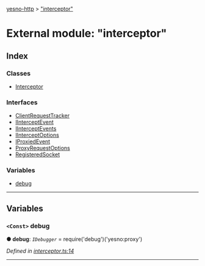 [yesno-http](../README.md) > ["interceptor"](../modules/_interceptor_.md)

# External module: "interceptor"

## Index

### Classes

* [Interceptor](../classes/_interceptor_.interceptor.md)

### Interfaces

* [ClientRequestTracker](../interfaces/_interceptor_.clientrequesttracker.md)
* [IInterceptEvent](../interfaces/_interceptor_.iinterceptevent.md)
* [IInterceptEvents](../interfaces/_interceptor_.iinterceptevents.md)
* [IInterceptOptions](../interfaces/_interceptor_.iinterceptoptions.md)
* [IProxiedEvent](../interfaces/_interceptor_.iproxiedevent.md)
* [ProxyRequestOptions](../interfaces/_interceptor_.proxyrequestoptions.md)
* [RegisteredSocket](../interfaces/_interceptor_.registeredsocket.md)

### Variables

* [debug](_interceptor_.md#debug)

---

## Variables

<a id="debug"></a>

### `<Const>` debug

**● debug**: *`IDebugger`* =  require('debug')('yesno:proxy')

*Defined in [interceptor.ts:14](https://github.com/FormidableLabs/yesno/blob/8e1469e/src/interceptor.ts#L14)*

___

